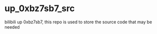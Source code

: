 # up_0xbz7sb7_src
bilibili up 0xbz7sb7, this repo is used to store the source code that may be needed
